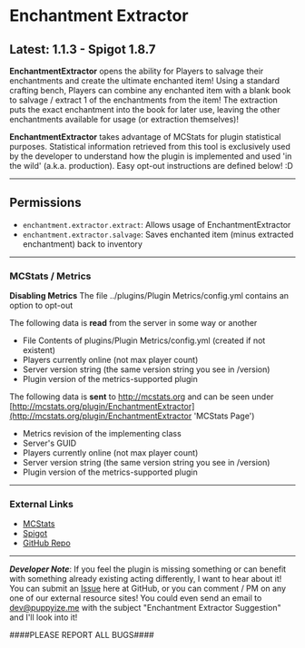 # Enchantment Extractor #
## Latest: 1.1.3 - Spigot 1.8.7 ##

**EnchantmentExtractor** opens the ability for Players to salvage their enchantments and create the ultimate enchanted item! Using a standard crafting bench, Players can combine any enchanted item with a blank book to salvage / extract 1 of the enchantments from the item! The extraction puts the exact enchantment into the book for later use, leaving the other enchantments available for usage (or extraction themselves)! 

**EnchantmentExtractor** takes advantage of MCStats for plugin statistical purposes. Statistical information retrieved from this tool is exclusively used by the developer to understand how the plugin is implemented and used 'in the wild' (a.k.a. production). Easy opt-out instructions are defined below! :D  

-----

## Permissions ##
- `enchantment.extractor.extract`: Allows usage of EnchantmentExtractor
- `enchantment.extractor.salvage`: Saves enchanted item (minus extracted enchantment) back to inventory

-----

### MCStats / Metrics ###

**Disabling Metrics**
The file ../plugins/Plugin Metrics/config.yml contains an option to opt-out  

The following data is **read** from the server in some way or another  

- File Contents of plugins/Plugin Metrics/config.yml (created if not existent)
- Players currently online (not max player count)
- Server version string (the same version string you see in /version)
- Plugin version of the metrics-supported plugin

The following data is **sent** to http://mcstats.org and can be seen under [http://mcstats.org/plugin/EnchantmentExtractor](http://mcstats.org/plugin/EnchantmentExtractor 'MCStats Page')

- Metrics revision of the implementing class
- Server's GUID
- Players currently online (not max player count)
- Server version string (the same version string you see in /version)
- Plugin version of the metrics-supported plugin

-----

### External Links ###
- [MCStats](http://mcstats.org/plugin/EnchantmentExtractor 'MCStats Details')
- [Spigot](http://www.spigotmc.org/resources/enchantmentextractor.7198/ 'Spigot Project Page')
- [GitHub Repo](https://github.com/puppyize/EnchantmentExtractor 'The Repository')

-----

_**Developer Note**_: If you feel the plugin is missing something or can benefit with something already existing acting differently, I want to hear about it! You can submit an [Issue](https://github.com/puppyize/EnchantmentExtractor/issues/new) here at GitHub, or you can comment / PM on any one of our external resource sites! You could even send an email to <dev@puppyize.me> with the subject "Enchantment Extractor Suggestion" and I'll look into it! 

####PLEASE REPORT ALL BUGS####
